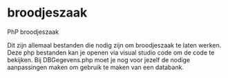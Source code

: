 # broodjeszaak
PhP broodjeszaak

Dit zijn allemaal bestanden die nodig zijn om broodjeszaak te laten werken.
Deze php bestanden kan je openen via visual studio code om de code te bekijken.
Bij DBGegevens.php moet je nog voor jezelf de nodige aanpassingen maken om gebruik te maken van een databank.
